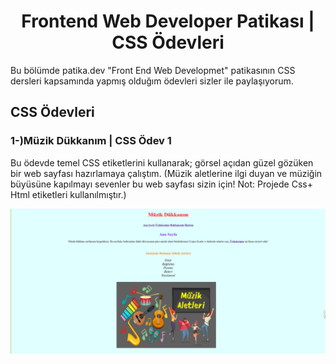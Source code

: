 <h1 align="center">Frontend Web Developer Patikası | CSS Ödevleri</h1>
Bu bölümde patika.dev "Front End Web Developmet" patikasının CSS dersleri kapsamında yapmış olduğım ödevleri sizler ile paylaşıyorum.

## CSS Ödevleri
<h3 align="left">1-)Müzik Dükkanım | CSS Ödev 1</h3>

<p>Bu ödevde temel CSS etiketlerini kullanarak; görsel açıdan güzel gözüken bir web sayfası hazırlamaya çalıştım. (Müzik aletlerine ilgi duyan ve müziğin büyüsüne kapılmayı sevenler bu web sayfası sizin için! Not: Projede Css+ Html etiketleri kullanılmıştır.) </p>

<img src="https://github.com/StarLordBerke4/Frontend-Web-Development-Patika/blob/main/CSS/CSS%20%C3%96devleri/CSS%20%20%C3%96dev%201/CSS%20%C3%96devi%201%20AnaSayfa.png" alt="CSS Ödevi1 AnaSayfa" />
